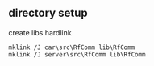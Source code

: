 

## directory setup

create libs hardlink 

    mklink /J car\src\RfComm lib\RfComm
    mklink /J server\src\RfComm lib\RfComm    